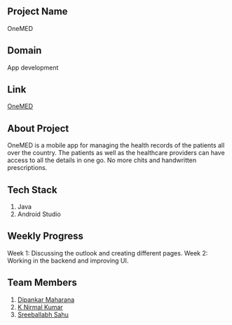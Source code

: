 ## Project Name

OneMED

## Domain

App development

## Link

[OneMED](https://github.com/thedipankar/OneMED)

## About Project

OneMED is a mobile app for managing the health records of the patients all over the country. The patients as well as the healthcare providers can have access to all the details
in one go. No more chits and handwritten prescriptions. 

## Tech Stack

1. Java
2. Android Studio

## Weekly Progress

Week 1: Discussing the outlook and creating different pages. 
Week 2: Working in the backend and improving UI.

## Team Members

 1. [Dipankar Maharana](https://github.com/thedipankar)
 2. [K Nirmal Kumar](https://github.com/nirmal700)
 3. [Sreeballabh Sahu](https://github.com/sreeballabh123)
 

